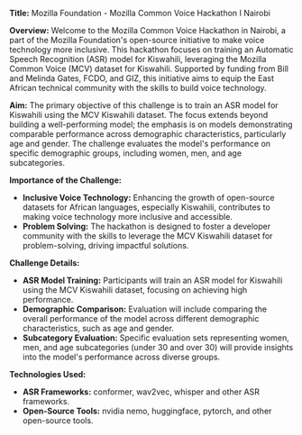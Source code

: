 **Title:**
Mozilla Foundation - Mozilla Common Voice Hackathon I Nairobi

**Overview:**
Welcome to the Mozilla Common Voice Hackathon in Nairobi, a part of the Mozilla Foundation's open-source initiative to make voice technology more inclusive. This hackathon focuses on training an Automatic Speech Recognition (ASR) model for Kiswahili, leveraging the Mozilla Common Voice (MCV) dataset for Kiswahili. Supported by funding from Bill and Melinda Gates, FCDO, and GIZ, this initiative aims to equip the East African technical community with the skills to build voice technology.

**Aim:**
The primary objective of this challenge is to train an ASR model for Kiswahili using the MCV Kiswahili dataset. The focus extends beyond building a well-performing model; the emphasis is on models demonstrating comparable performance across demographic characteristics, particularly age and gender. The challenge evaluates the model's performance on specific demographic groups, including women, men, and age subcategories.

**Importance of the Challenge:**
- **Inclusive Voice Technology:** Enhancing the growth of open-source datasets for African languages, especially Kiswahili, contributes to making voice technology more inclusive and accessible.
- **Problem Solving:** The hackathon is designed to foster a developer community with the skills to leverage the MCV Kiswahili dataset for problem-solving, driving impactful solutions.

**Challenge Details:**
- **ASR Model Training:** Participants will train an ASR model for Kiswahili using the MCV Kiswahili dataset, focusing on achieving high performance.
- **Demographic Comparison:** Evaluation will include comparing the overall performance of the model across different demographic characteristics, such as age and gender.
- **Subcategory Evaluation:** Specific evaluation sets representing women, men, and age subcategories (under 30 and over 30) will provide insights into the model's performance across diverse groups.

**Technologies Used:**
- **ASR Frameworks:** conformer, wav2vec, whisper and other ASR frameworks.
- **Open-Source Tools:** nvidia nemo, huggingface, pytorch, and other open-source tools.

